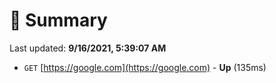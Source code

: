 # 📖 Summary
Last updated: **9/16/2021, 5:39:07 AM**

- `GET` [https://google.com](https://google.com) - **Up** (135ms)
